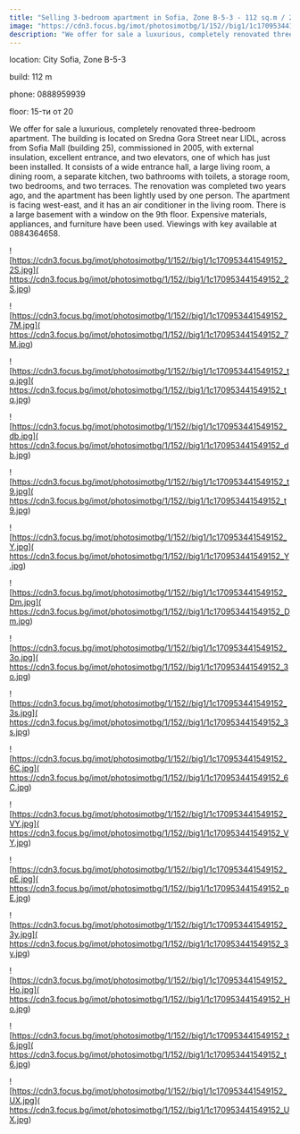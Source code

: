 ```yaml
---
title: "Selling 3-bedroom apartment in Sofia, Zone B-5-3 - 112 sq.m / 282000 EUR :: imot.bg Ad."
image: "https://cdn3.focus.bg/imot/photosimotbg/1/152//big1/1c170953441549152_Ip.jpg"
description: "We offer for sale a luxurious, completely renovated three-bedroom apartment. The building is located on Sredna Gora Street near LIDL, across from Sofia Mall (building 25), commissioned in 2005, with external insulation, excellent entrance, and two elevators, one of which has just been installed. It consists of a wide entrance hall, a large living room, a dining room, a separate kitchen, two bathrooms with toilets, a storage room, two bedrooms, and two terraces. The renovation was completed two years ago, and the apartment has been lightly used by one person. The apartment is facing west-east, and it has an air conditioner in the living room. There is a large basement with a window on the 9th floor. Expensive materials, appliances, and furniture have been used. Viewings with key available at 0884364658."
---
```


location: City Sofia, Zone B-5-3

build: 112 m

phone: 0888959939

floor: 15-ти от 20

We offer for sale a luxurious, completely renovated three-bedroom apartment. The building is located on Sredna Gora Street near LIDL, across from Sofia Mall (building 25), commissioned in 2005, with external insulation, excellent entrance, and two elevators, one of which has just been installed. It consists of a wide entrance hall, a large living room, a dining room, a separate kitchen, two bathrooms with toilets, a storage room, two bedrooms, and two terraces. The renovation was completed two years ago, and the apartment has been lightly used by one person. The apartment is facing west-east, and it has an air conditioner in the living room. There is a large basement with a window on the 9th floor. Expensive materials, appliances, and furniture have been used. Viewings with key available at 0884364658.


![https://cdn3.focus.bg/imot/photosimotbg/1/152//big1/1c170953441549152_2S.jpg]( https://cdn3.focus.bg/imot/photosimotbg/1/152//big1/1c170953441549152_2S.jpg)


![https://cdn3.focus.bg/imot/photosimotbg/1/152//big1/1c170953441549152_7M.jpg]( https://cdn3.focus.bg/imot/photosimotbg/1/152//big1/1c170953441549152_7M.jpg)


![https://cdn3.focus.bg/imot/photosimotbg/1/152//big1/1c170953441549152_tq.jpg]( https://cdn3.focus.bg/imot/photosimotbg/1/152//big1/1c170953441549152_tq.jpg)


![https://cdn3.focus.bg/imot/photosimotbg/1/152//big1/1c170953441549152_db.jpg]( https://cdn3.focus.bg/imot/photosimotbg/1/152//big1/1c170953441549152_db.jpg)


![https://cdn3.focus.bg/imot/photosimotbg/1/152//big1/1c170953441549152_t9.jpg]( https://cdn3.focus.bg/imot/photosimotbg/1/152//big1/1c170953441549152_t9.jpg)


![https://cdn3.focus.bg/imot/photosimotbg/1/152//big1/1c170953441549152_Y.jpg]( https://cdn3.focus.bg/imot/photosimotbg/1/152//big1/1c170953441549152_Y.jpg)


![https://cdn3.focus.bg/imot/photosimotbg/1/152//big1/1c170953441549152_Dm.jpg]( https://cdn3.focus.bg/imot/photosimotbg/1/152//big1/1c170953441549152_Dm.jpg)


![https://cdn3.focus.bg/imot/photosimotbg/1/152//big1/1c170953441549152_3o.jpg]( https://cdn3.focus.bg/imot/photosimotbg/1/152//big1/1c170953441549152_3o.jpg)


![https://cdn3.focus.bg/imot/photosimotbg/1/152//big1/1c170953441549152_3s.jpg]( https://cdn3.focus.bg/imot/photosimotbg/1/152//big1/1c170953441549152_3s.jpg)


![https://cdn3.focus.bg/imot/photosimotbg/1/152//big1/1c170953441549152_6C.jpg]( https://cdn3.focus.bg/imot/photosimotbg/1/152//big1/1c170953441549152_6C.jpg)


![https://cdn3.focus.bg/imot/photosimotbg/1/152//big1/1c170953441549152_VY.jpg]( https://cdn3.focus.bg/imot/photosimotbg/1/152//big1/1c170953441549152_VY.jpg)


![https://cdn3.focus.bg/imot/photosimotbg/1/152//big1/1c170953441549152_pE.jpg]( https://cdn3.focus.bg/imot/photosimotbg/1/152//big1/1c170953441549152_pE.jpg)


![https://cdn3.focus.bg/imot/photosimotbg/1/152//big1/1c170953441549152_3y.jpg]( https://cdn3.focus.bg/imot/photosimotbg/1/152//big1/1c170953441549152_3y.jpg)


![https://cdn3.focus.bg/imot/photosimotbg/1/152//big1/1c170953441549152_Ho.jpg]( https://cdn3.focus.bg/imot/photosimotbg/1/152//big1/1c170953441549152_Ho.jpg)


![https://cdn3.focus.bg/imot/photosimotbg/1/152//big1/1c170953441549152_t6.jpg]( https://cdn3.focus.bg/imot/photosimotbg/1/152//big1/1c170953441549152_t6.jpg)


![https://cdn3.focus.bg/imot/photosimotbg/1/152//big1/1c170953441549152_UX.jpg]( https://cdn3.focus.bg/imot/photosimotbg/1/152//big1/1c170953441549152_UX.jpg)


